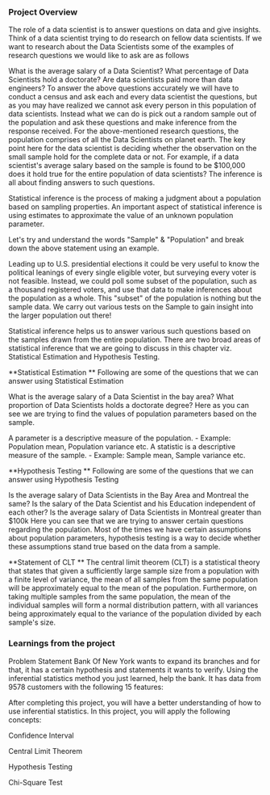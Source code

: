 ### Project Overview

 The role of a data scientist is to answer questions on data and give insights. Think of a data scientist trying to do research on fellow data scientists. If we want to research about the Data Scientists some of the examples of research questions we would like to ask are as follows

What is the average salary of a Data Scientist?
What percentage of Data Scientists hold a doctorate?
Are data scientists paid more than data engineers?
To answer the above questions accurately we will have to conduct a census and ask each and every data scientist the questions, but as you may have realized we cannot ask every person in this population of data scientists. Instead what we can do is pick out a random sample out of the population and ask these questions and make inference from the response received.
For the above-mentioned research questions, the population comprises of all the Data Scientists on planet earth. The key point here for the data scientist is deciding whether the observation on the small sample hold for the complete data or not. For example, if a data scientist's average salary based on the sample is found to be $100,000 does it hold true for the entire population of data scientists? The inference is all about finding answers to such questions.

Statistical inference is the process of making a judgment about a population based on sampling properties. An important aspect of statistical inference is using estimates to approximate the value of an unknown population parameter.

Let's try and understand the words "Sample" & "Population" and break down the above statement using an example.

Leading up to U.S. presidential elections it could be very useful to know the political leanings of every single eligible voter, but surveying every voter is not feasible. Instead, we could poll some subset of the population, such as a thousand registered voters, and use that data to make inferences about the population as a whole.
This "subset" of the population is nothing but the sample data. We carry out various tests on the Sample to gain insight into the larger population out there!

Statistical inference helps us to answer various such questions based on the samples drawn from the entire population. There are two broad areas of statistical inference that we are going to discuss in this chapter viz. Statistical Estimation and Hypothesis Testing.

**Statistical Estimation
**
Following are some of the questions that we can answer using Statistical Estimation

What is the average salary of a Data Scientist in the bay area?
What proportion of Data Scientists holds a doctorate degree?
Here as you can see we are trying to find the values of population parameters based on the sample.

A parameter is a descriptive measure of the population. - Example: Population mean, Population variance etc. A statistic is a descriptive measure of the sample. - Example: Sample mean, Sample variance etc.

**Hypothesis Testing
**
Following are some of the questions that we can answer using Hypothesis Testing

Is the average salary of Data Scientists in the Bay Area and Montreal the same?
Is the salary of the Data Scientist and his Education independent of each other?
Is the average salary of Data Scientists in Montreal greater than $100k
Here you can see that we are trying to answer certain questions regarding the population. Most of the times we have certain assumptions about population parameters, hypothesis testing is a way to decide whether these assumptions stand true based on the data from a sample.

**Statement of CLT
**
The central limit theorem (CLT) is a statistical theory that states that given a sufficiently large sample size from a population with a finite level of variance, the mean of all samples from the same population will be approximately equal to the mean of the population. Furthermore, on taking multiple samples from the same population, the mean of the individual samples will form a normal distribution pattern, with all variances being approximately equal to the variance of the population divided by each sample's size.






### Learnings from the project

 Problem Statement
Bank Of New York wants to expand its branches and for that, it has a certain hypothesis and statements it wants to verify. Using the inferential statistics method you just learned, help the bank.
It has data from 9578 customers with the following 15 features:

After completing this project, you will have a better understanding of how to use inferential statistics. In this project, you will apply the following concepts:

Confidence Interval

Central Limit Theorem

Hypothesis Testing

Chi-Square Test


